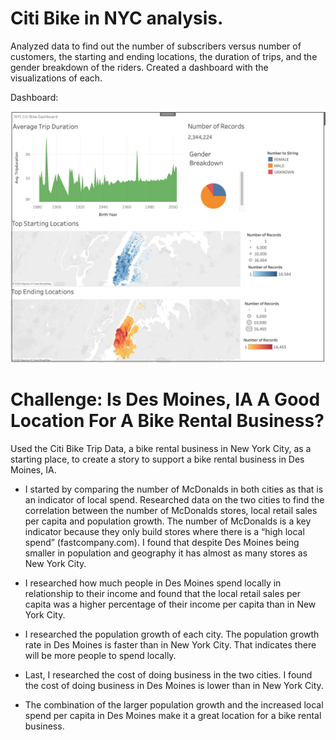 # Citi Bike in NYC analysis.
Analyzed data to find out the number of subscribers versus number of customers, the starting and ending locations, the duration of trips, and the gender breakdown of the riders.
Created a dashboard with the visualizations of each.

Dashboard:

![alt text](https://github.com/Al-Huneidi/bikesharing/blob/master/dashboard_screenshot/Dashboard.png)


# Challenge: Is Des Moines, IA A Good Location For A Bike Rental Business?

Used the Citi Bike Trip Data, a bike rental business in New York City, as a starting place, to create a story to support a bike rental business in Des Moines, IA. 

  - I started by comparing the number of McDonalds in both cities as that is an indicator of local spend.  Researched data on the two cities to find the correlation between the number of McDonalds stores, local retail sales per capita and population growth. The number of McDonalds is a key indicator because they only build stores where there is a “high local spend” (fastcompany.com).  I found that despite Des Moines being smaller in population and geography it has almost as many stores as New York City.
  
   - I researched how much people in Des Moines spend locally in relationship to their income and found that the local retail sales per capita was a higher percentage of their income per capita than in New York City.
   
  - I researched the population growth of each city. The population growth rate in Des Moines is faster than in New York City. That indicates there will be more people to spend locally. 
  
  - Last, I researched the cost of doing business in the two cities.  I found the cost of doing business in Des Moines is lower than in New York City.  
  
  - The combination of the larger population growth and the increased local spend per capita in Des Moines make it a great location for a bike rental business.
